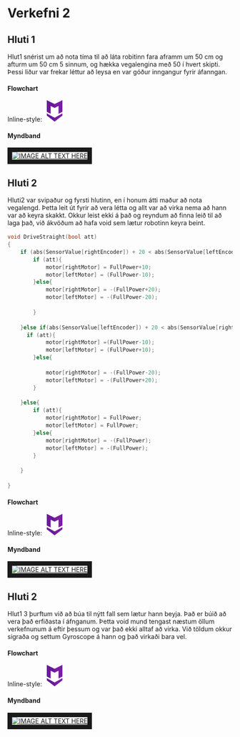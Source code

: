 # Verkefni 2

## Hluti 1

Hlut1 snérist um að nota tíma til að láta robitinn fara aframm um 50 cm og afturm um 50 cm 5 sinnum, og hækka vegalengina með 50 í hvert skipti.
Þessi liður var frekar léttur að leysa en var góður inngangur fyrir áfanngan.

#### Flowchart

Inline-style: 
![alt text](https://github.com/adam-p/markdown-here/raw/master/src/common/images/icon48.png "Logo Title Text 1")


#### Myndband

<a href="http://www.youtube.com/watch?feature=player_embedded&v=YOUTUBE_VIDEO_ID_HERE
" target="_blank"><img src="http://img.youtube.com/vi/YOUTUBE_VIDEO_ID_HERE/0.jpg" 
alt="IMAGE ALT TEXT HERE" width="240" height="180" border="10" /></a>

## Hluti 2

Hluti2 var svipaður og fyrsti hlutinn, en í honum átti maður að nota vegalengd. Þetta leit út fyrir að vera létta og allt var að virka nema að hann var að keyra skakkt. Okkur leist ekki á það og reyndum að finna leið til að laga það, við ákvöðum að hafa void sem lætur robotinn keyra beint.
```c
void DriveStraight(bool att)
{
    if (abs(SensorValue[rightEncoder]) + 20 < abs(SensorValue[leftEncoder])){
        if (att){
            motor[rightMotor] = FullPower+10;
            motor[leftMotor] = (FullPower-10);
        }else{
            motor[rightMotor] = -(FullPower+20);
            motor[leftMotor] = -(FullPower-20);

        }

    }else if(abs(SensorValue[leftEncoder]) + 20 < abs(SensorValue[rightEncoder])){
      if (att){
            motor[rightMotor] =(FullPower-10);
            motor[leftMotor] = (FullPower+10);
        }else{

            motor[rightMotor] = -(FullPower-20);
            motor[leftMotor] = -(FullPower+20);
        }

    }else{
        if (att){
            motor[rightMotor] = FullPower;
            motor[leftMotor] = FullPower;
        }else{
            motor[rightMotor] = -(FullPower);
            motor[leftMotor] = -(FullPower);
        }

    }

}
```

#### Flowchart

Inline-style: 
![alt text](https://github.com/adam-p/markdown-here/raw/master/src/common/images/icon48.png "Logo Title Text 1")


#### Myndband

<a href="http://www.youtube.com/watch?feature=player_embedded&v=YOUTUBE_VIDEO_ID_HERE
" target="_blank"><img src="http://img.youtube.com/vi/YOUTUBE_VIDEO_ID_HERE/0.jpg" 
alt="IMAGE ALT TEXT HERE" width="240" height="180" border="10" /></a>

## Hluti 2

Hlut1 3 þurftum við að búa til nýtt fall sem lætur hann beyja. Það er búið að vera það erfiðasta í áfnganum. Þetta void mund tengast næstum öllum verkefnunum á eftir þessum og var það ekki alltaf að virka. Við töldum okkur sigraða og settum Gyroscope á hann og það virkaði bara vel.

#### Flowchart

Inline-style: 
![alt text](https://github.com/adam-p/markdown-here/raw/master/src/common/images/icon48.png "Logo Title Text 1")


#### Myndband

<a href="http://www.youtube.com/watch?feature=player_embedded&v=YOUTUBE_VIDEO_ID_HERE
" target="_blank"><img src="http://img.youtube.com/vi/YOUTUBE_VIDEO_ID_HERE/0.jpg" 
alt="IMAGE ALT TEXT HERE" width="240" height="180" border="10" /></a>

